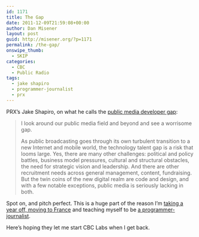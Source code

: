 ```yaml
---
id: 1171
title: The Gap
date: 2011-12-09T21:59:08+00:00
author: Dan Misener
layout: post
guid: http://misener.org/?p=1171
permalink: /the-gap/
onswipe_thumb:
  - SKIP
categories:
  - CBC
  - Public Radio
tags:
  - jake shapiro
  - programmer-journalist
  - prx
---
```

PRX&#8217;s Jake Shapiro, on what he calls the [public media developer gap](http://www.pbs.org/idealab/2011/11/public-media-should-mind-the-developer-gap330.html):

> I look around our public media field and beyond and see a worrisome gap.
> 
> As public broadcasting goes through its own turbulent transition to a new Internet and mobile world, the technology talent gap is a risk that looms large. Yes, there are many other challenges: political and policy battles, business model pressures, cultural and structural obstacles, the need for strategic vision and leadership. And there are other recruitment needs across general management, content, fundraising. But the twin coins of the new digital realm are code and design, and with a few notable exceptions, public media is seriously lacking in both.

Spot on, and pitch perfect. This is a huge part of the reason I&#8217;m [taking a year off, moving to France](http://misener.org/archives/1088) and teaching myself to be [a programmer-journalist](http://misener.org/archives/606).

Here&#8217;s hoping they let me start CBC Labs when I get back.
